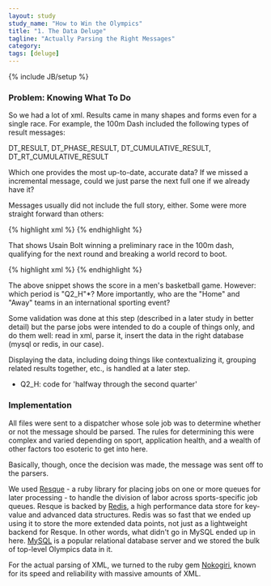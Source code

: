 ```yaml
---
layout: study
study_name: "How to Win the Olympics"
title: "1. The Data Deluge"
tagline: "Actually Parsing the Right Messages"
category: 
tags: [deluge]
---
```

{% include JB/setup %}

### Problem: Knowing What To Do

So we had a lot of xml. Results came in many shapes and forms even for a single race. For example, the 100m Dash included the following types of result messages:

DT_RESULT, DT_PHASE_RESULT, DT_CUMULATIVE_RESULT, DT_RT_CUMULATIVE_RESULT

Which one provides the most up-to-date, accurate data? If we missed a incremental message, could we just parse the next full one if we already have it?

Messages usually did not include the full story, either. Some were more straight forward than others:

{% highlight xml %}
    <CumulativeResult SortOrder="1" Rank="1" RankEqual="N" ResultType="TIME" Result="9.54" QualificationMark="Q">
			<RecordIndicators>
				<RecordIndicator Order="1" Code="WR" />
			</RecordIndicators>
			<ResultItems>
				<ResultItem Phase="9" Unit="08">
					<Result Rank="1" RankEqual="N" ResultType="TIME" Result="9.54" QualificationMark="Q" SortOrder="1">
						<RecordIndicators>
							<RecordIndicator Order="1" Code="WR" />
						</RecordIndicators>
					</Result>
				</ResultItem>
			</ResultItems>
			<Competitor Type="A" Code="7011630">
				<Composition>
					<Athlete Code="7011630" Order="1" />
				</Composition>
			</Competitor>
		</CumulativeResult>
{% endhighlight %}

That shows Usain Bolt winning a preliminary race in the 100m dash, qualifying for the next round and breaking a world record to boot. 

{% highlight xml %}
      <Period Code="Q2_H" HomeScore="20" AwayScore="35"/>
{% endhighlight %}

The above snippet shows the score in a men's basketball game. However: which period is "Q2_H"*? More importantly, who are the "Home" and "Away" teams in an international sporting event? 

Some validation was done at this step (described in a later study in better detail) but the parse jobs were intended to do a couple of things only, and do them well: read in xml, parse it, insert the data in the right database (mysql or redis, in our case).

Displaying the data, including doing things like contextualizing it, grouping related results together, etc., is handled at a later step.

* Q2_H: code for 'halfway through the second quarter'

### Implementation

All files were sent to a dispatcher whose sole job was to determine whether or not the message should be parsed. The rules for determining this were complex and varied depending on sport, application health, and a wealth of other factors too esoteric to get into here.

Basically, though, once the decision was made, the message was sent off to the parsers.

We used [Resque](https://github.com/defunkt/resque#readme) - a ruby library for placing jobs on one or more queues for later processing - to handle the division of labor across sports-specific job queues. Resque is backed by [Redis](http://redis.io/topics/introduction), a high performance data store for key-value and advanced data structures. Redis was so fast that we ended up using it to store the more extended data points, not just as a lightweight backend for Resque. In other words, what didn't go in MySQL ended up in here. [MySQL](http://dev.mysql.com/doc/refman/5.6/en/what-is-mysql.html) is a popular relational database server and we stored the bulk of top-level Olympics data in it.

For the actual parsing of XML, we turned to the ruby gem [Nokogiri](http://nokogiri.org/), known for its speed and reliability with massive amounts of XML. 



